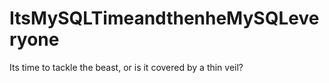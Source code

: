 # ItsMySQLTimeandthenheMySQLeveryone
Its time to tackle the beast, or is it covered by a thin veil? 
